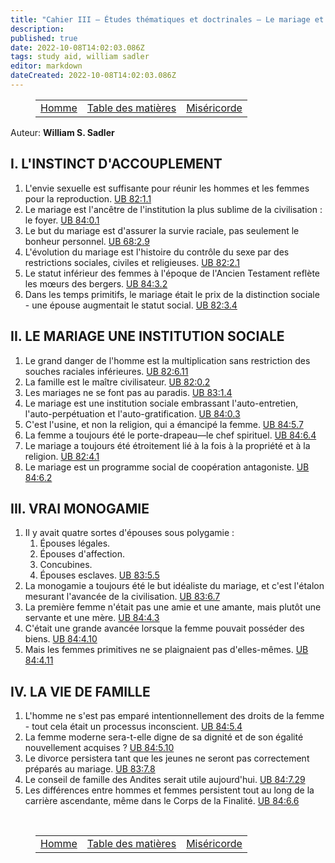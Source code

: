 ```yaml
---
title: "Cahier III — Études thématiques et doctrinales — Le mariage et le foyer"
description: 
published: true
date: 2022-10-08T14:02:03.086Z
tags: study aid, william sadler
editor: markdown
dateCreated: 2022-10-08T14:02:03.086Z
---
```


<figure class="table chapter-navigator">
	<table>
		<tbody>
		<tr>
			<td><a href="/fr/article/William_S_Sadler/Workbook_3_Topical_and_Doctrinal_Studies/Man">Homme</a></td>
			<td><a href="/fr/article/William_S_Sadler/Workbook_3_Topical_and_Doctrinal_Studies/Index">Table des matières</a></td>
			<td><a href="/fr/article/William_S_Sadler/Workbook_3_Topical_and_Doctrinal_Studies/Mercy">Miséricorde</a></td>
		</tr>
		</tbody>
	</table>
</figure>

Auteur: **William S. Sadler**

## I. L'INSTINCT D'ACCOUPLEMENT

1. L'envie sexuelle est suffisante pour réunir les hommes et les femmes pour la reproduction. [UB 82:1.1](/en/The_Urantia_Book/82#p1_1)
2. Le mariage est l'ancêtre de l'institution la plus sublime de la civilisation : le foyer. [UB 84:0.1](/en/The_Urantia_Book/84#p0_1)
3. Le but du mariage est d'assurer la survie raciale, pas seulement le bonheur personnel. [UB 68:2.9](/en/The_Urantia_Book/68#p2_9)
4. L'évolution du mariage est l'histoire du contrôle du sexe par des restrictions sociales, civiles et religieuses. [UB 82:2.1](/en/The_Urantia_Book/82#p2_1)
5. Le statut inférieur des femmes à l'époque de l'Ancien Testament reflète les mœurs des bergers. [UB 84:3.2](/en/The_Urantia_Book/84#p3_2)
6. Dans les temps primitifs, le mariage était le prix de la distinction sociale - une épouse augmentait le statut social. [UB 82:3.4](/en/The_Urantia_Book/82#p3_4)

## II. LE MARIAGE UNE INSTITUTION SOCIALE

1. Le grand danger de l'homme est la multiplication sans restriction des souches raciales inférieures. [UB 82:6.11](/en/The_Urantia_Book/82#p6_11)
2. La famille est le maître civilisateur. [UB 82:0.2](/en/The_Urantia_Book/82#p0_2)
3. Les mariages ne se font pas au paradis. [UB 83:1.4](/en/The_Urantia_Book/83#p1_4)
4. Le mariage est une institution sociale embrassant l'auto-entretien, l'auto-perpétuation et l'auto-gratification. [UB 84:0.3](/en/The_Urantia_Book/84#p0_3)
5. C'est l'usine, et non la religion, qui a émancipé la femme. [UB 84:5.7](/en/The_Urantia_Book/84#p5_7)
6. La femme a toujours été le porte-drapeau—le chef spirituel. [UB 84:6.4](/en/The_Urantia_Book/84#p6_4)
7. Le mariage a toujours été étroitement lié à la fois à la propriété et à la religion. [UB 82:4.1](/en/The_Urantia_Book/82#p4_1)
8. Le mariage est un programme social de coopération antagoniste. [UB 84:6.2](/en/The_Urantia_Book/84#p6_2)

## III. VRAI MONOGAMIE

1. Il y avait quatre sortes d'épouses sous polygamie :
	1. Épouses légales.
	2. Épouses d'affection.
	3. Concubines.
	4. Épouses esclaves. [UB 83:5.5](/en/The_Urantia_Book/83#p5_5)
2. La monogamie a toujours été le but idéaliste du mariage, et c'est l'étalon mesurant l'avancée de la civilisation. [UB 83:6.7](/en/The_Urantia_Book/83#p6_7)
3. La première femme n'était pas une amie et une amante, mais plutôt une servante et une mère. [UB 84:4.3](/en/The_Urantia_Book/84#p4_3)
4. C'était une grande avancée lorsque la femme pouvait posséder des biens. [UB 84:4.10](/en/The_Urantia_Book/84#p4_10)
5. Mais les femmes primitives ne se plaignaient pas d'elles-mêmes. [UB 84:4.11](/en/The_Urantia_Book/84#p4_11)

## IV. LA VIE DE FAMILLE

1. L'homme ne s'est pas emparé intentionnellement des droits de la femme - tout cela était un processus inconscient. [UB 84:5.4](/en/The_Urantia_Book/84#p5_4)
2. La femme moderne sera-t-elle digne de sa dignité et de son égalité nouvellement acquises ? [UB 84:5.10](/en/The_Urantia_Book/84#p5_10)
3. Le divorce persistera tant que les jeunes ne seront pas correctement préparés au mariage. [UB 83:7.8](/en/The_Urantia_Book/83#p7_8)
4. Le conseil de famille des Andites serait utile aujourd'hui. [UB 84:7.29](/en/The_Urantia_Book/84#p7_29)
5. Les différences entre hommes et femmes persistent tout au long de la carrière ascendante, même dans le Corps de la Finalité. [UB 84:6.6](/en/The_Urantia_Book/84#p6_6)


<br>

<figure class="table chapter-navigator">
	<table>
		<tbody>
		<tr>
			<td><a href="/fr/article/William_S_Sadler/Workbook_3_Topical_and_Doctrinal_Studies/Man">Homme</a></td>
			<td><a href="/fr/article/William_S_Sadler/Workbook_3_Topical_and_Doctrinal_Studies/Index">Table des matières</a></td>
			<td><a href="/fr/article/William_S_Sadler/Workbook_3_Topical_and_Doctrinal_Studies/Mercy">Miséricorde</a></td>
		</tr>
		</tbody>
	</table>
</figure>